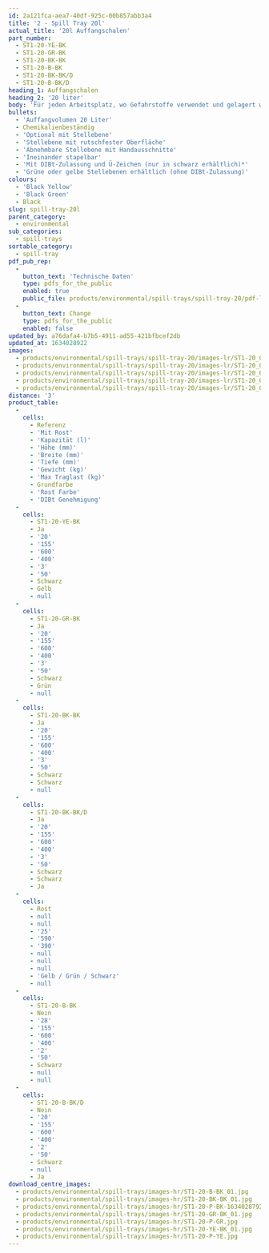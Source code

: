 ```yaml
---
id: 2a121fca-aea7-40df-925c-00b857abb3a4
title: '2 - Spill Tray 20l'
actual_title: '20l Auffangschalen'
part_number:
  - ST1-20-YE-BK
  - ST1-20-GR-BK
  - ST1-20-BK-BK
  - ST1-20-B-BK
  - ST1-20-BK-BK/D
  - ST1-20-B-BK/D
heading_1: Auffangschalen
heading_2: '20 liter'
body: 'Für jeden Arbeitsplatz, wo Gefahrstoffe verwendet und gelagert werden müssen.'
bullets:
  - 'Auffangvolumen 20 Liter'
  - Chemikalienbeständig
  - 'Optional mit Stellebene'
  - 'Stellebene mit rutschfester Oberfläche'
  - 'Abnehmbare Stellebene mit Handausschnitte'
  - 'Ineinander stapelbar'
  - 'Mit DIBt-Zulassung und Ü-Zeichen (nur in schwarz erhältlich)*'
  - 'Grüne oder gelbe Stellebenen erhältlich (ohne DIBt-Zulassung)'
colours:
  - 'Black Yellow'
  - 'Black Green'
  - Black
slug: spill-tray-20l
parent_category:
  - environmental
sub_categories:
  - spill-trays
sortable_category:
  - spill-tray
pdf_pub_rep:
  -
    button_text: 'Technische Daten'
    type: pdfs_for_the_public
    enabled: true
    public_file: products/environmental/spill-trays/spill-tray-20/pdf-lr/EV-Spill-Tray-(20L)-TD_DE.pdf
  -
    button_text: Change
    type: pdfs_for_the_public
    enabled: false
updated_by: a76dafa4-b7b5-4911-ad55-421bfbcef2db
updated_at: 1634028922
images:
  - products/environmental/spill-trays/spill-tray-20/images-lr/ST1-20_04.jpg
  - products/environmental/spill-trays/spill-tray-20/images-lr/ST1-20_01.jpg
  - products/environmental/spill-trays/spill-tray-20/images-lr/ST1-20_03.jpg
  - products/environmental/spill-trays/spill-tray-20/images-lr/ST1-20_02.jpg
  - products/environmental/spill-trays/spill-tray-20/images-lr/ST1-20_05.jpg
distance: '3'
product_table:
  -
    cells:
      - Referenz
      - 'Mit Rost'
      - 'Kapazität (l)'
      - 'Höhe (mm)'
      - 'Breite (mm)'
      - 'Tiefe (mm)'
      - 'Gewicht (kg)'
      - 'Max Traglast (kg)'
      - Grundfarbe
      - 'Rost Farbe'
      - 'DIBt Genehmigung'
  -
    cells:
      - ST1-20-YE-BK
      - Ja
      - '20'
      - '155'
      - '600'
      - '400'
      - '3'
      - '50'
      - Schwarz
      - Gelb
      - null
  -
    cells:
      - ST1-20-GR-BK
      - Ja
      - '20'
      - '155'
      - '600'
      - '400'
      - '3'
      - '50'
      - Schwarz
      - Grün
      - null
  -
    cells:
      - ST1-20-BK-BK
      - Ja
      - '20'
      - '155'
      - '600'
      - '400'
      - '3'
      - '50'
      - Schwarz
      - Schwarz
      - null
  -
    cells:
      - ST1-20-BK-BK/D
      - Ja
      - '20'
      - '155'
      - '600'
      - '400'
      - '3'
      - '50'
      - Schwarz
      - Schwarz
      - Ja
  -
    cells:
      - Rost
      - null
      - null
      - '25'
      - '590'
      - '390'
      - null
      - null
      - null
      - 'Gelb / Grün / Schwarz'
      - null
  -
    cells:
      - ST1-20-B-BK
      - Nein
      - '28'
      - '155'
      - '600'
      - '400'
      - '2'
      - '50'
      - Schwarz
      - null
      - null
  -
    cells:
      - ST1-20-B-BK/D
      - Nein
      - '20'
      - '155'
      - '600'
      - '400'
      - '2'
      - '50'
      - Schwarz
      - null
      - Ja
download_centre_images:
  - products/environmental/spill-trays/images-hr/ST1-20-B-BK_01.jpg
  - products/environmental/spill-trays/images-hr/ST1-20-BK-BK_01.jpg
  - products/environmental/spill-trays/images-hr/ST1-20-P-BK-1634028792.jpg
  - products/environmental/spill-trays/images-hr/ST1-20-GR-BK_01.jpg
  - products/environmental/spill-trays/images-hr/ST1-20-P-GR.jpg
  - products/environmental/spill-trays/images-hr/ST1-20-YE-BK_01.jpg
  - products/environmental/spill-trays/images-hr/ST1-20-P-YE.jpg
---
```

